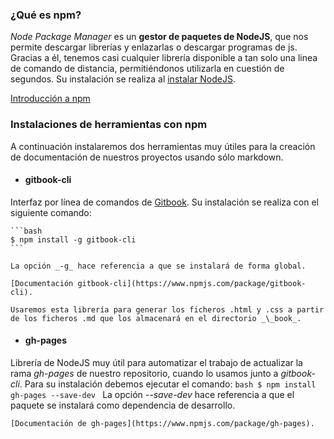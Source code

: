 ### ¿Qué es npm?
_Node Package Manager_ es un **gestor de paquetes de NodeJS**, que nos permite descargar librerías y enlazarlas o descargar programas de js. Gracias a él, tenemos casi cualquier librería disponible a tan solo una linea de comando de distancia, permitiéndonos utilizarla en cuestión de segundos. Su instalación se realiza al [instalar NodeJS](nodejs.md).

[Introducción a npm](http://cronopio.github.io/slides-intro-npm)

### Instalaciones de herramientas con npm

A continuación instalaremos dos herramientas muy útiles para la creación de documentación de nuestros proyectos usando sólo markdown.
* #### gitbook-cli
Interfaz por línea de comandos de [Gitbook](gitbook.md). Su instalación se realiza con el siguiente comando:

    ```bash
    $ npm install -g gitbook-cli
    ```

    La opción _-g_ hace referencia a que se instalará de forma global.

    [Documentación gitbook-cli](https://www.npmjs.com/package/gitbook-cli).

    Usaremos esta librería para generar los ficheros .html y .css a partir de los ficheros .md que los almacenará en el directorio _\_book_.

* #### gh-pages
Librería de NodeJS muy útil para automatizar el trabajo de actualizar la rama _gh-pages_ de nuestro repositorio, cuando lo usamos junto a _gitbook-cli_. Para su instalación debemos ejecutar el comando:
    ```bash
    $ npm install gh-pages --save-dev
    ```
    La opción _--save-dev_ hace referencia a que el paquete se instalará como dependencia de desarrollo.

    [Documentación de gh-pages](https://www.npmjs.com/package/gh-pages).
